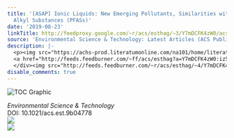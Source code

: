 ```yaml
---
title: '[ASAP] Ionic Liquids: New Emerging Pollutants, Similarities with Perfluorinated
  Alkyl Substances (PFASs)'
date: '2019-08-23'
linkTitle: http://feedproxy.google.com/~r/acs/esthag/~3/Y7mDCFK4zW0/acs.est.9b04778
source: 'Environmental Science & Technology: Latest Articles (ACS Publications)'
description: |-
  <p><img src="https://achs-prod.literatumonline.com/na101/home/literatum/publisher/achs/journals/content/esthag/0/esthag.ahead-of-print/acs.est.9b04778/20190823/images/medium/es9b04778_0003.gif" alt="TOC Graphic"/></p><div><cite>Environmental Science & Technology</cite></div><div>DOI: 10.1021/acs.est.9b04778</div><div class="feedflare">
  <a href="http://feeds.feedburner.com/~ff/acs/esthag?a=Y7mDCFK4zW0:iz5wrK-mAGU:yIl2AUoC8zA"><img src="http://feeds.feedburner.com/~ff/acs/esthag?d=yIl2AUoC8zA" border="0"></img></a>
  </div><img src="http://feeds.feedburner.com/~r/acs/esthag/~4/Y7mDCFK4zW0" ...
disable_comments: true
---
```

<p><img src="https://achs-prod.literatumonline.com/na101/home/literatum/publisher/achs/journals/content/esthag/0/esthag.ahead-of-print/acs.est.9b04778/20190823/images/medium/es9b04778_0003.gif" alt="TOC Graphic"/></p><div><cite>Environmental Science & Technology</cite></div><div>DOI: 10.1021/acs.est.9b04778</div><div class="feedflare">
<a href="http://feeds.feedburner.com/~ff/acs/esthag?a=Y7mDCFK4zW0:iz5wrK-mAGU:yIl2AUoC8zA"><img src="http://feeds.feedburner.com/~ff/acs/esthag?d=yIl2AUoC8zA" border="0"></img></a>
</div><img src="http://feeds.feedburner.com/~r/acs/esthag/~4/Y7mDCFK4zW0" ...